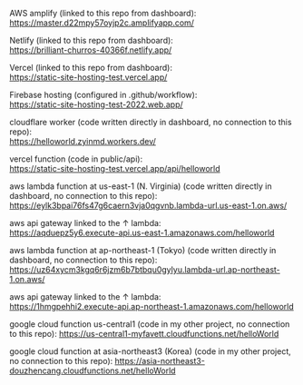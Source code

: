 AWS amplify (linked to this repo from dashboard):  
https://master.d22mpy57oyjp2c.amplifyapp.com/

Netlify (linked to this repo from dashboard):  
https://brilliant-churros-40366f.netlify.app/

Vercel (linked to this repo from dashboard):  
https://static-site-hosting-test.vercel.app/

Firebase hosting (configured in .github/workflow):  
https://static-site-hosting-test-2022.web.app/

cloudflare worker (code written directly in dashboard, no connection to this repo):  
https://helloworld.zyinmd.workers.dev/

vercel function (code in public/api):  
https://static-site-hosting-test.vercel.app/api/helloworld

aws lambda function at us-east-1 (N. Virginia) (code written directly in dashboard, no connection to this repo):  
https://eylk3bpai76fs47g6caern3vja0qgvnb.lambda-url.us-east-1.on.aws/

aws api gateway linked to the ↑ lambda:  
https://aqduepz5y6.execute-api.us-east-1.amazonaws.com/helloworld

aws lambda function at ap-northeast-1 (Tokyo) (code written directly in dashboard, no connection to this repo):  
https://uz64xycm3kgq6r6jzm6b7btbqu0gylyu.lambda-url.ap-northeast-1.on.aws/

aws api gateway linked to the ↑ lambda:  
https://1hmgpehhi2.execute-api.ap-northeast-1.amazonaws.com/helloworld

google cloud function us-central1 (code in my other project, no connection to this repo):
https://us-central1-myfavett.cloudfunctions.net/helloWorld

google cloud function at asia-northeast3 (Korea) (code in my other project, no connection to this repo):
https://asia-northeast3-douzhencang.cloudfunctions.net/helloWorld
